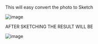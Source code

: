 This will easy convert the photo to Sketch

![image](https://github.com/user-attachments/assets/da7b765d-3545-40d8-b908-c828016dc84d)


AFTER SKETCHING THE RESULT WILL BE

![image](https://github.com/user-attachments/assets/266b3fb9-5afa-4ad1-94c0-f7b0687ca739)



